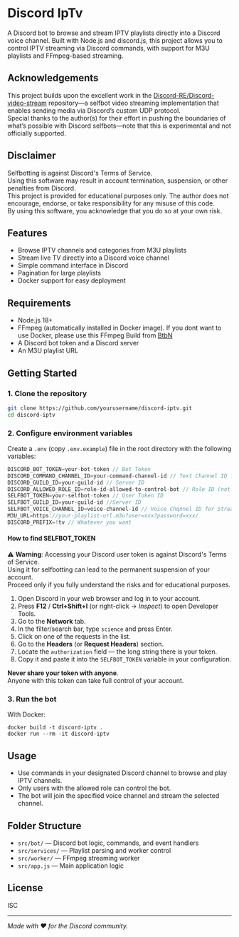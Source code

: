 # Discord IpTv

A Discord bot to browse and stream IPTV playlists directly into a Discord voice channel. Built with Node.js and discord.js, this project allows you to control IPTV streaming via Discord commands, with support for M3U playlists and FFmpeg-based streaming.

## Acknowledgements

This project builds upon the excellent work in the [Discord-RE/Discord-video-stream](https://github.com/Discord-RE/Discord-video-stream) repository—a selfbot video streaming implementation that enables sending media via Discord’s custom UDP protocol.  
Special thanks to the author(s) for their effort in pushing the boundaries of what’s possible with Discord selfbots—note that this is experimental and not officially supported.

## Disclaimer

Selfbotting is against Discord's Terms of Service.  
Using this software may result in account termination, suspension, or other penalties from Discord.  
This project is provided for educational purposes only. The author does not encourage, endorse, or take responsibility for any misuse of this code.  
By using this software, you acknowledge that you do so at your own risk.

## Features

- Browse IPTV channels and categories from M3U playlists
- Stream live TV directly into a Discord voice channel
- Simple command interface in Discord
- Pagination for large playlists
- Docker support for easy deployment

## Requirements

- Node.js 18+
- FFmpeg (automatically installed in Docker image). If you dont want to use Docker, please use this FFmpeg Build from [BtbN](https://github.com/BtbN/FFmpeg-Builds)
- A Discord bot token and a Discord server
- An M3U playlist URL

## Getting Started

### 1. Clone the repository

```bash
git clone https://github.com/yourusername/discord-iptv.git
cd discord-iptv
```

### 2. Configure environment variables

Create a `.env` (copy `.env.example`) file in the root directory with the following variables:

```c
DISCORD_BOT_TOKEN=your-bot-token // Bot Token
DISCORD_COMMAND_CHANNEL_ID=your-command-channel-id // Text Channel ID for commands
DISCORD_GUILD_ID=your-guild-id // Server ID
DISCORD_ALLOWED_ROLE_ID=role-id-allowed-to-control-bot // Role ID (not working yet)
SELFBOT_TOKEN=your-selfbot-token // User Token ID
SELFBOT_GUILD_ID=your-guild-id //Server ID
SELFBOT_VOICE_CHANNEL_ID=voice-channel-id // Voice Chqnnel ID for Streaming
M3U_URL=https://your-playlist-url.m3u?user=xxx?password=xxx/
DISCORD_PREFIX=!tv // Whatever you want
```

#### How to find SELFBOT_TOKEN

⚠️ **Warning**: Accessing your Discord user token is against Discord's Terms of Service.  
Using it for selfbotting can lead to the permanent suspension of your account.  
Proceed only if you fully understand the risks and for educational purposes.

1. Open Discord in your web browser and log in to your account.
2. Press **F12** / **Ctrl+Shift+I** (or right-click → _Inspect_) to open Developer Tools.
3. Go to the **Network** tab.
4. In the filter/search bar, type `science`  and press Enter.
5. Click on one of the requests in the list.
6. Go to the **Headers** (or **Request Headers**) section.
7. Locate the `authorization` field — the long string there is your token.
8. Copy it and paste it into the `SELFBOT_TOKEN` variable in your configuration.

**Never share your token with anyone**.  
Anyone with this token can take full control of your account.

### 3. Run the bot

With Docker:

```
docker build -t discord-iptv .
docker run --rm -it discord-iptv
```

## Usage

- Use commands in your designated Discord channel to browse and play IPTV channels.
- Only users with the allowed role can control the bot.
- The bot will join the specified voice channel and stream the selected channel.

## Folder Structure

- `src/bot/` — Discord bot logic, commands, and event handlers
- `src/services/` — Playlist parsing and worker control
- `src/worker/` — FFmpeg streaming worker
- `src/app.js` — Main application logic

## License

ISC

---

_Made with ❤️ for the Discord community._
